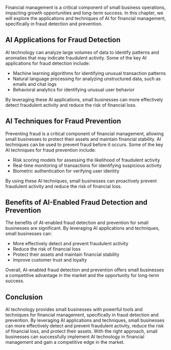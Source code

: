 

Financial management is a critical component of small business operations, impacting growth opportunities and long-term success. In this chapter, we will explore the applications and techniques of AI for financial management, specifically in fraud detection and prevention.

AI Applications for Fraud Detection
-----------------------------------

AI technology can analyze large volumes of data to identify patterns and anomalies that may indicate fraudulent activity. Some of the key AI applications for fraud detection include:

* Machine learning algorithms for identifying unusual transaction patterns
* Natural language processing for analyzing unstructured data, such as emails and chat logs
* Behavioral analytics for identifying unusual user behavior

By leveraging these AI applications, small businesses can more effectively detect fraudulent activity and reduce the risk of financial loss.

AI Techniques for Fraud Prevention
----------------------------------

Preventing fraud is a critical component of financial management, allowing small businesses to protect their assets and maintain financial stability. AI techniques can be used to prevent fraud before it occurs. Some of the key AI techniques for fraud prevention include:

* Risk scoring models for assessing the likelihood of fraudulent activity
* Real-time monitoring of transactions for identifying suspicious activity
* Biometric authentication for verifying user identity

By using these AI techniques, small businesses can proactively prevent fraudulent activity and reduce the risk of financial loss.

Benefits of AI-Enabled Fraud Detection and Prevention
-----------------------------------------------------

The benefits of AI-enabled fraud detection and prevention for small businesses are significant. By leveraging AI applications and techniques, small businesses can:

* More effectively detect and prevent fraudulent activity
* Reduce the risk of financial loss
* Protect their assets and maintain financial stability
* Improve customer trust and loyalty

Overall, AI-enabled fraud detection and prevention offers small businesses a competitive advantage in the market and the opportunity for long-term success.

Conclusion
----------

AI technology provides small businesses with powerful tools and techniques for financial management, specifically in fraud detection and prevention. By leveraging AI applications and techniques, small businesses can more effectively detect and prevent fraudulent activity, reduce the risk of financial loss, and protect their assets. With the right approach, small businesses can successfully implement AI technology in financial management and gain a competitive edge in the market.
